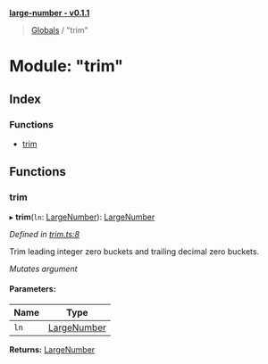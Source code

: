 **[large-number - v0.1.1](../README.md)**

> [Globals](../globals.md) / "trim"

# Module: "trim"

## Index

### Functions

* [trim](_trim_.md#trim)

## Functions

### trim

▸ **trim**(`ln`: [LargeNumber](../interfaces/_types_.largenumber.md)): [LargeNumber](../interfaces/_types_.largenumber.md)

*Defined in [trim.ts:8](https://github.com/zimmed/large-number/blob/08a74e5/src/trim.ts#L8)*

Trim leading integer zero buckets and trailing decimal zero buckets.

*Mutates argument*

#### Parameters:

Name | Type |
------ | ------ |
`ln` | [LargeNumber](../interfaces/_types_.largenumber.md) |

**Returns:** [LargeNumber](../interfaces/_types_.largenumber.md)
